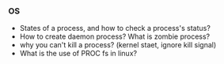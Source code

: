 ### OS

* States of a process, and how to check a process's status?
* How to create daemon process? What is zombie process?
* why you can't kill a process? (kernel staet, ignore kill signal)
* What is the use of PROC fs in linux?
